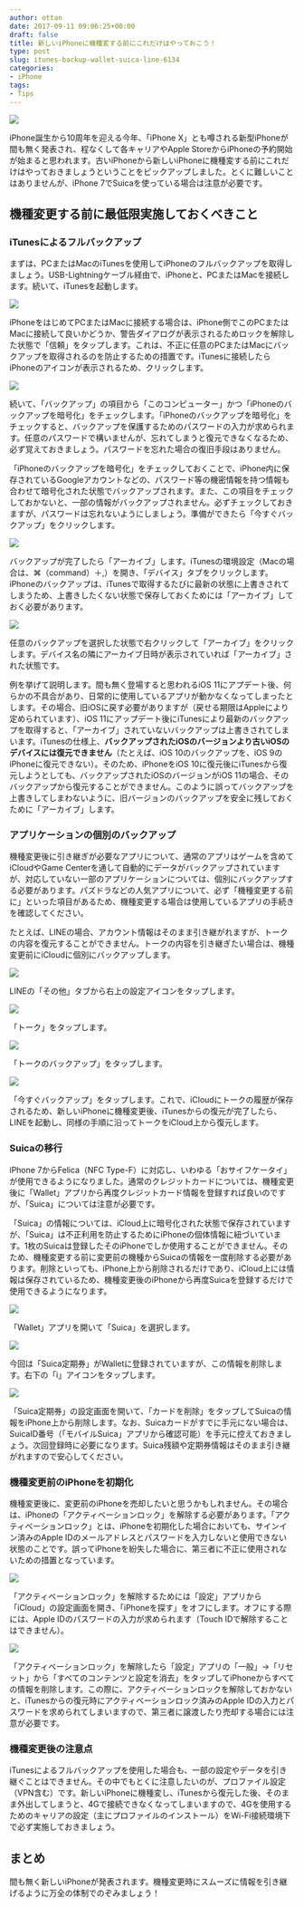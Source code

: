 ```yaml
---
author: ottan
date: 2017-09-11 09:06:25+00:00
draft: false
title: 新しいiPhoneに機種変する前にこれだけはやっておこう！
type: post
slug: itunes-backup-wallet-suica-line-6134
categories:
- iPhone
tags:
- Tips
---
```


![](/uploads/2017/09/170911-59b6496880d1d.jpg)

iPhone誕生から10周年を迎える今年、「iPhone X」とも噂される新型iPhoneが間も無く発表され、程なくして各キャリアやApple StoreからiPhoneの予約開始が始まると思われます。古いiPhoneから新しいiPhoneに機種変する前にこれだけはやっておきましょうということをピックアップしました。とくに難しいことはありませんが、iPhone 7でSuicaを使っている場合は注意が必要です。

## 機種変更する前に最低限実施しておくべきこと

### iTunesによるフルバックアップ

まずは、PCまたはMacのiTunesを使用してiPhoneのフルバックアップを取得しましょう。USB-Lightningケーブル経由で、iPhoneと、PCまたはMacを接続します。続いて、iTunesを起動します。

![](/uploads/2017/09/170911-59b649713cf94.png)

iPhoneをはじめてPCまたはMacに接続する場合は、iPhone側でこのPCまたはMacに接続して良いかどうか、警告ダイアログが表示されるためロックを解除した状態で「信頼」をタップします。これは、不正に任意のPCまたはMacにバックアップを取得されるのを防止するための措置です。iTunesに接続したらiPhoneのアイコンが表示されるため、クリックします。

![](/uploads/2017/09/170911-59b6497772f2f.png)

続いて、「バックアップ」の項目から「このコンピューター」かつ「iPhoneのバックアップを暗号化」をチェックします。「iPhoneのバックアップを暗号化」をチェックすると、バックアップを保護するためのパスワードの入力が求められます。任意のパスワードで構いませんが、忘れてしまうと復元できなくなるため、必ず覚えておきましょう。パスワードを忘れた場合の復旧手段はありません。

「iPhoneのバックアップを暗号化」をチェックしておくことで、iPhone内に保存されているGoogleアカウントなどの、パスワード等の機密情報を持つ情報も合わせて暗号化された状態でバックアップされます。また、この項目をチェックしておかないと、一部の情報がバックアップされません。必ずチェックしておきますが、パスワードは忘れないようにしましょう。準備ができたら「今すぐバックアップ」をクリックします。

![](/uploads/2017/09/170911-59b649cb74eae.png)

バックアップが完了したら「アーカイブ」します。iTunesの環境設定（Macの場合は、⌘（command）＋,）を開き、「デバイス」タブをクリックします。iPhoneのバックアップは、iTunesで取得するたびに最新の状態に上書きされてしまうため、上書きしたくない状態で保存しておくためには「アーカイブ」しておく必要があります。

![](/uploads/2017/09/170911-59b649d272027.png)

任意のバックアップを選択した状態で右クリックして「アーカイブ」をクリックします。デバイス名の隣にアーカイブ日時が表示されていれば「アーカイブ」された状態です。

例を挙げて説明します。間も無く登場すると思われるiOS 11にアプデート後、何らかの不具合があり、日常的に使用しているアプリが動かなくなってしまったとします。その場合、旧iOSに戻す必要がありますが（戻せる期限はAppleにより定められています）、iOS 11にアップデート後にiTunesにより最新のバックアップを取得すると、「アーカイブ」されていないバックアップは上書きされてしまいます。iTunesの仕様上、**バックアップされたiOSのバージョンより古いiOSのデバイスには復元できません**（たとえば、iOS 10のバックアップを、iOS 9のiPhoneに復元できない）。そのため、iPhoneをiOS 10に復元後にiTunesから復元しようとしても、バックアップされたiOSのバージョンがiOS 11の場合、そのバックアップから復元することができません。このように誤ってバックアップを上書きしてしまわないように、旧バージョンのバックアップを安全に残しておくために「アーカイブ」します。

### アプリケーションの個別のバックアップ

機種変更後に引き継ぎが必要なアプリについて、通常のアプリはゲームを含めてiCloudやGame Centerを通して自動的にデータがバックアップされていますが、対応していない一部のアプリケーションについては、個別にバックアップする必要があります。パズドラなどの人気アプリについて、必ず「機種変更する前に」といった項目があるため、機種変更する場合は使用しているアプリの手続きを確認してください。

たとえば、LINEの場合、アカウント情報はそのまま引き継がれますが、トークの内容を復元することができません。トークの内容を引き継ぎたい場合は、機種変更前にiCloudに個別にバックアップします。

![](/uploads/2017/09/170911-59b64984e6397.png)

LINEの「その他」タブから右上の設定アイコンをタップします。

![](/uploads/2017/09/170911-59b6498a9c832.png)

「トーク」をタップします。

![](/uploads/2017/09/170911-59b649937f7cf.png)

「トークのバックアップ」をタップします。

![](/uploads/2017/09/170911-59b64999b47c3.png)

「今すぐバックアップ」をタップします。これで、iCloudにトークの履歴が保存されるため、新しいiPhoneに機種変更後、iTunesからの復元が完了したら、LINEを起動し、同様の手順に沿ってトークをiCloud上から復元します。

### Suicaの移行

iPhone 7からFelica（NFC Type-F）に対応し、いわゆる「おサイフケータイ」が使用できるようになりました。通常のクレジットカードについては、機種変更後に「Wallet」アプリから再度クレジットカード情報を登録すれば良いのですが、「Suica」については注意が必要です。

「Suica」の情報については、iCloud上に暗号化された状態で保存されていますが、「Suica」は不正利用を防止するためにiPhoneの個体情報に紐づいています。1枚のSuicaは登録したそのiPhoneでしか使用することができません。そのため、機種変更する前に変更前の機種からSuicaの情報を一度削除する必要があります。削除といっても、iPhone上から削除されるだけであり、iCloud上には情報は保存されているため、機種変更後のiPhoneから再度Suicaを登録するだけで使用できるようになります。

![](/uploads/2017/09/170911-59b649a01f16f.png)

「Wallet」アプリを開いて「Suica」を選択します。

![](/uploads/2017/09/170911-59b650389abb9.png)

今回は「Suica定期券」がWalletに登録されていますが、この情報を削除します。右下の「i」アイコンをタップします。

![](/uploads/2017/09/170911-59b649b231b40.png)

「Suica定期券」の設定画面を開いて、「カードを削除」をタップしてSuicaの情報をiPhone上から削除します。なお、Suicaカードがすでに手元にない場合は、SuicaID番号（「モバイルSuica」アプリから確認可能）を手元に控えておきましょう。次回登録時に必要になります。Suica残額や定期券情報はそのまま引き継がれますので安心してください。

### 機種変更前のiPhoneを初期化

機種変更後に、変更前のiPhoneを売却したいと思うかもしれません。その場合は、iPhoneの「アクティベーションロック」を解除する必要があります。「アクティベーションロック」とは、iPhoneを初期化した場合においても、サインイン済みのApple IDのメールアドレスとパスワードを入力しないと使用できない状態のことです。誤ってiPhoneを紛失した場合に、第三者に不正に使用されないための措置となっています。

![](/uploads/2017/09/170911-59b64ac52c34f.png)

「アクティベーションロック」を解除するためには「設定」アプリから「iCloud」の設定画面を開き、「iPhoneを探す」をオフにします。オフにする際には、Apple IDのパスワードの入力が求められます（Touch IDで解除することはできません）。

![](/uploads/2017/09/170911-59b64acd071ea.png)

「アクティベーションロック」を解除したら「設定」アプリの「一般」→「リセット」から「すべてのコンテンツと設定を消去」をタップしてiPhoneからすべての情報を削除します。この際に、アクティベーションロックを解除しておかないと、iTunesからの復元時にアクティベーションロック済みのApple IDの入力とパスワードを求められてしまいますので、第三者に譲渡したり売却する場合には注意が必要です。

### 機種変更後の注意点

iTunesによるフルバックアップを使用した場合も、一部の設定やデータを引き継ぐことはできません。その中でもとくに注意したいのが、プロファイル設定（VPN含む）です。新しいiPhoneに機種変し、iTunesから復元した後、そのまま外出してしまうと、4Gで接続できなくなってしまいますので、4Gを使用するためのキャリアの設定（主にプロファイルのインストール）をWi-Fi接続環境下で必ず実施しておきましょう。

## まとめ

間も無く新しいiPhoneが発表されます。機種変更時にスムーズに情報を引き継げるように万全の体制でのぞみましょう！
